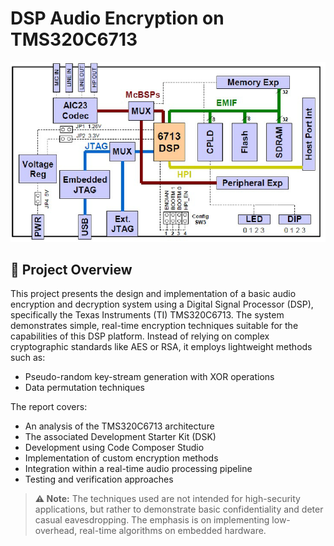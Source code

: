 # DSP Audio Encryption on TMS320C6713


<p align="center">
  <img src="assets/Block-diagram-for-Starter-Kit-TMS320C671-Taken-from-17.png" alt="Block Diagram" width="800"/>
</p>

<h2>📄 Project Overview</h2>

<p>
  This project presents the design and implementation of a basic audio encryption and decryption system using a Digital Signal Processor (DSP), specifically the Texas Instruments (TI) TMS320C6713. The system demonstrates simple, real-time encryption techniques suitable for the capabilities of this DSP platform. Instead of relying on complex cryptographic standards like AES or RSA, it employs lightweight methods such as:
</p>

<ul>
  <li>Pseudo-random key-stream generation with XOR operations</li>
  <li>Data permutation techniques</li>
</ul>

<p>The report covers:</p>
<ul>
  <li>An analysis of the TMS320C6713 architecture</li>
  <li>The associated Development Starter Kit (DSK)</li>
  <li>Development using Code Composer Studio</li>
  <li>Implementation of custom encryption methods</li>
  <li>Integration within a real-time audio processing pipeline</li>
  <li>Testing and verification approaches</li>
</ul>

<blockquote>
  <strong>⚠️ Note:</strong> The techniques used are not intended for high-security applications, but rather to demonstrate basic confidentiality and deter casual eavesdropping. The emphasis is on implementing low-overhead, real-time algorithms on embedded hardware.
</blockquote>

